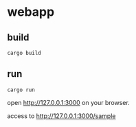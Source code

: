 # webapp

## build

```shell
cargo build
```

## run

```shell
cargo run
```

open http://127.0.0.1:3000 on your browser.

access to http://127.0.0.1:3000/sample
